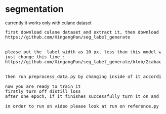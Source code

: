 # segmentation

currently it works only with culane dataset
<pre>
first download culane dataset and extract it, then download seg_label_generate github repository to convert the labels to rgb
https://github.com/XingangPan/seg_label_generate


please put the  label width as 10 px, less than this model will hardly learn more than this lanes will be errorous
just change this line :
https://github.com/XingangPan/seg_label_generate/blob/2cabaca76885d6167207a8e74edf2a7409e32379/src/main.cpp#L37


then run preprocess_data.py by changing inside of it accordingly

now you are ready to train it
firstly turn off distill_loss
after one epoch, if it finishes successfully turn it on and change the class_weights of background to 0.4 (if it doesnt work to 0.1, but it should work)

in order to run on video please look at run_on_reference.py file
</pre>


